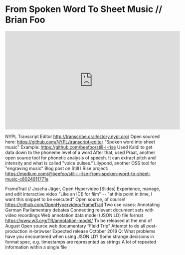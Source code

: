 # From Spoken Word To Sheet Music // Brian Foo

<iframe width="560" height="315" src="https://www.youtube.com/embed/9XJDeqjadlo" frameborder="0" allowfullscreen></iframe>


NYPL Transcript Editor 
http://transcribe.oralhistory.nypl.org/
Open sourced here: https://github.com/NYPL/transcript-editor
"Spoken word into sheet music" Example: https://github.com/beefoo/still-i-rise
Used Kaldi to get data down to the phoneme level of a word 
After that, used Praat, another open source tool for phonetic analysis of speech. It can extract pitch and intensity and what is called "voice pulses."
Lilypond, another OSS tool for "engraving music"
Blog post on Still I Rise project: https://medium.com/@beefoo/still-i-rise-from-spoken-word-to-sheet-music-c8024911771e


FrameTrail // Joscha Jäger, Open Hypervideo [Slides]
Experience, manage, and edit interactive video
"Like an IDE for film" -- "at this point in time, I want this snippet to be executed"
Open source, of course! https://github.com/OpenHypervideo/FrameTrail
Two use cases:
Annotating German Parliamentary debates
Connecting relevant document sets with video recordings
Web annotation data model (JSON LD) file format https://www.w3.org/TR/annotation-model/
To be released at the end of August
Open source web documentary “Field Trip”
Attempt to do all post-production in-browser
Expected release October 2018
Q: What problems have you encountered when using JSON LD?
Some strange decisions in format spec, e.g. timestamps are represented as strings
A lot of repeated information within a single file
